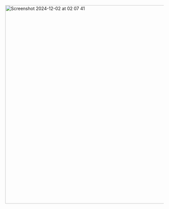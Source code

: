 <img width="632" alt="Screenshot 2024-12-02 at 02 07 41" src="https://github.com/user-attachments/assets/0ff34dc9-1e5b-47c3-b02f-93f5cb97ddd3">
